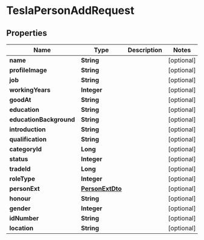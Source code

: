 

# TeslaPersonAddRequest


## Properties

Name | Type | Description | Notes
------------ | ------------- | ------------- | -------------
**name** | **String** |  |  [optional]
**profileImage** | **String** |  |  [optional]
**job** | **String** |  |  [optional]
**workingYears** | **Integer** |  |  [optional]
**goodAt** | **String** |  |  [optional]
**education** | **String** |  |  [optional]
**educationBackground** | **String** |  |  [optional]
**introduction** | **String** |  |  [optional]
**qualification** | **String** |  |  [optional]
**categoryId** | **Long** |  |  [optional]
**status** | **Integer** |  |  [optional]
**tradeId** | **Long** |  |  [optional]
**roleType** | **Integer** |  |  [optional]
**personExt** | [**PersonExtDto**](PersonExtDto.md) |  |  [optional]
**honour** | **String** |  |  [optional]
**gender** | **Integer** |  |  [optional]
**idNumber** | **String** |  |  [optional]
**location** | **String** |  |  [optional]



